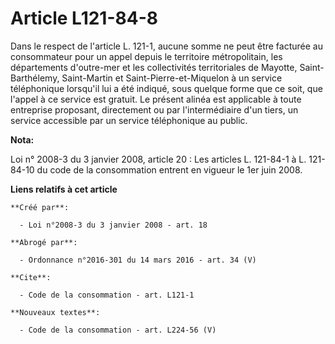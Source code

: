 # Article L121-84-8

Dans le respect de l'article L. 121-1, aucune somme ne peut être facturée au consommateur pour un appel depuis le territoire
métropolitain, les départements d'outre-mer et les collectivités territoriales de Mayotte, Saint-Barthélemy, Saint-Martin et
Saint-Pierre-et-Miquelon à un service téléphonique lorsqu'il lui a été indiqué, sous quelque forme que ce soit, que l'appel à
ce service est gratuit. Le présent alinéa est applicable à toute entreprise proposant, directement ou par l'intermédiaire
d'un tiers, un service accessible par un service téléphonique au public.

**Nota:**

Loi n° 2008-3 du 3 janvier 2008, article 20 : Les articles L. 121-84-1 à L. 121-84-10 du code de la consommation entrent en
vigueur le 1er juin 2008.

**Liens relatifs à cet article**

	**Créé par**:

	  - Loi n°2008-3 du 3 janvier 2008 - art. 18

	**Abrogé par**:

	  - Ordonnance n°2016-301 du 14 mars 2016 - art. 34 (V)

	**Cite**:

	  - Code de la consommation - art. L121-1

	**Nouveaux textes**:

	  - Code de la consommation - art. L224-56 (V)
